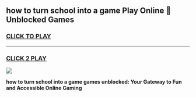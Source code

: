 
## how to turn school into a game Play Online 👋 Unblocked Games
<h3>
<a href="https://news.freeplayer.one?title=how_to_turn_school_into_a_game&ref=17GH">CLICK TO PLAY</a></h3>
<hr>

<h3>
<a href="https://news.freeplayer.one?title=how_to_turn_school_into_a_game&ref=17GH">CLICK 2 PLAY</a>
  
</h3>

<a href="https://news.freeplayer.one?title=how_to_turn_school_into_a_game&ref=17GH/"><img src="https://clearcache.store/games.png"></a>


**how to turn school into a game games unblocked: Your Gateway to Fun and Accessible Online Gaming**
